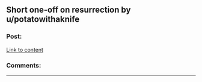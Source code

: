 ## Short one-off on resurrection by u/potatowithaknife

### Post:

[Link to content](https://www.reddit.com/r/WritingPrompts/comments/cjb6pq/wp_due_to_a_lack_of_donors_you_sacrificed_your/evcbq4b/?utm_source=share&amp;utm_medium=ios_app)

### Comments:

---

